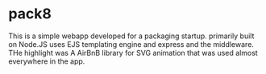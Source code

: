 # pack8
This is a simple webapp developed for a packaging startup.
primarily built on Node.JS uses EJS templating engine and express and the middleware.
THe highlight was A AirBnB library for SVG animation that was used almost everywhere in the app.
